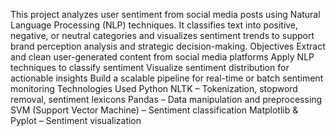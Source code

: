 This project analyzes user sentiment from social media posts using Natural Language Processing (NLP) techniques. It classifies text into positive, negative, or neutral categories and visualizes sentiment trends to support brand perception analysis and strategic decision-making.
Objectives
Extract and clean user-generated content from social media platforms
Apply NLP techniques to classify sentiment
Visualize sentiment distribution for actionable insights
Build a scalable pipeline for real-time or batch sentiment monitoring
Technologies Used
Python
NLTK – Tokenization, stopword removal, sentiment lexicons
Pandas – Data manipulation and preprocessing
SVM (Support Vector Machine) – Sentiment classification
Matplotlib & Pyplot – Sentiment visualization
